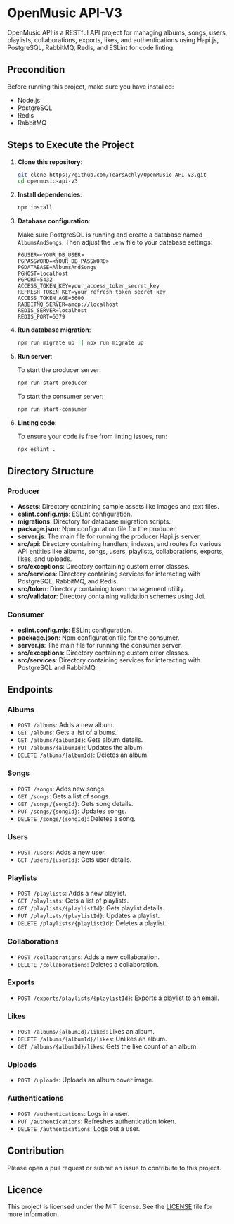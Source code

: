 # OpenMusic API-V3

OpenMusic API is a RESTful API project for managing albums, songs, users, playlists, collaborations, exports, likes, and authentications using Hapi.js, PostgreSQL, RabbitMQ, Redis, and ESLint for code linting.

## Precondition

Before running this project, make sure you have installed:

- Node.js
- PostgreSQL
- Redis
- RabbitMQ

## Steps to Execute the Project

1. **Clone this repository**:

    ```sh
    git clone https://github.com/TearsAchly/OpenMusic-API-V3.git
    cd openmusic-api-v3
    ```

2. **Install dependencies**:

    ```sh
    npm install
    ```

3. **Database configuration**:

    Make sure PostgreSQL is running and create a database named `AlbumsAndSongs`. Then adjust the `.env` file to your database settings:

    ```plaintext
    PGUSER=<YOUR_DB_USER>
    PGPASSWORD=<YOUR_DB_PASSWORD>
    PGDATABASE=AlbumsAndSongs
    PGHOST=localhost
    PGPORT=5432
    ACCESS_TOKEN_KEY=your_access_token_secret_key
    REFRESH_TOKEN_KEY=your_refresh_token_secret_key
    ACCESS_TOKEN_AGE=3600
    RABBITMQ_SERVER=amqp://localhost
    REDIS_SERVER=localhost
    REDIS_PORT=6379
    ```

4. **Run database migration**:

    ```sh
    npm run migrate up || npx run migrate up
    ```

5. **Run server**:

    To start the producer server:

    ```sh
    npm run start-producer
    ```

    To start the consumer server:

    ```sh
    npm run start-consumer
    ```

6. **Linting code**:

    To ensure your code is free from linting issues, run:

    ```sh
    npx eslint .
    ```

## Directory Structure

### Producer

- **Assets**: Directory containing sample assets like images and text files.
- **eslint.config.mjs**: ESLint configuration.
- **migrations**: Directory for database migration scripts.
- **package.json**: Npm configuration file for the producer.
- **server.js**: The main file for running the producer Hapi.js server.
- **src/api**: Directory containing handlers, indexes, and routes for various API entities like albums, songs, users, playlists, collaborations, exports, likes, and uploads.
- **src/exceptions**: Directory containing custom error classes.
- **src/services**: Directory containing services for interacting with PostgreSQL, RabbitMQ, and Redis.
- **src/token**: Directory containing token management utility.
- **src/validator**: Directory containing validation schemes using Joi.

### Consumer

- **eslint.config.mjs**: ESLint configuration.
- **package.json**: Npm configuration file for the consumer.
- **server.js**: The main file for running the consumer server.
- **src/exceptions**: Directory containing custom error classes.
- **src/services**: Directory containing services for interacting with PostgreSQL and RabbitMQ.

## Endpoints

### Albums
- `POST /albums`: Adds a new album.
- `GET /albums`: Gets a list of albums.
- `GET /albums/{albumId}`: Gets album details.
- `PUT /albums/{albumId}`: Updates the album.
- `DELETE /albums/{albumId}`: Deletes an album.

### Songs
- `POST /songs`: Adds new songs.
- `GET /songs`: Gets a list of songs.
- `GET /songs/{songId}`: Gets song details.
- `PUT /songs/{songId}`: Updates songs.
- `DELETE /songs/{songId}`: Deletes a song.

### Users
- `POST /users`: Adds a new user.
- `GET /users/{userId}`: Gets user details.

### Playlists
- `POST /playlists`: Adds a new playlist.
- `GET /playlists`: Gets a list of playlists.
- `GET /playlists/{playlistId}`: Gets playlist details.
- `PUT /playlists/{playlistId}`: Updates a playlist.
- `DELETE /playlists/{playlistId}`: Deletes a playlist.

### Collaborations
- `POST /collaborations`: Adds a new collaboration.
- `DELETE /collaborations`: Deletes a collaboration.

### Exports
- `POST /exports/playlists/{playlistId}`: Exports a playlist to an email.

### Likes
- `POST /albums/{albumId}/likes`: Likes an album.
- `DELETE /albums/{albumId}/likes`: Unlikes an album.
- `GET /albums/{albumId}/likes`: Gets the like count of an album.

### Uploads
- `POST /uploads`: Uploads an album cover image.

### Authentications
- `POST /authentications`: Logs in a user.
- `PUT /authentications`: Refreshes authentication token.
- `DELETE /authentications`: Logs out a user.

## Contribution

Please open a pull request or submit an issue to contribute to this project.

## Licence

This project is licensed under the MIT license. See the [LICENSE](LICENSE) file for more information.
